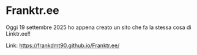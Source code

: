 # Franktr.ee

Oggi 19 settembre 2025 ho appena creato un sito che fa la stessa cosa di Linktr.ee!!

Link: https://frankdmt90.github.io/Franktr.ee/
